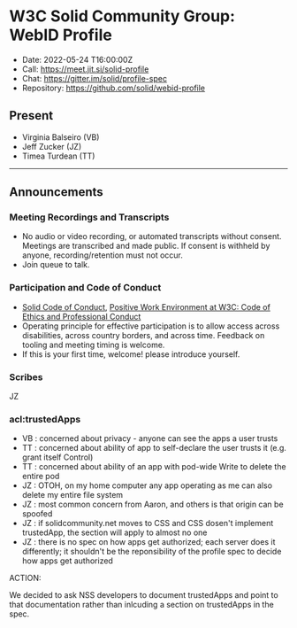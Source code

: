 # W3C Solid Community Group: WebID Profile

* Date: 2022-05-24 T16:00:00Z
* Call: https://meet.jit.si/solid-profile
* Chat: https://gitter.im/solid/profile-spec
* Repository: https://github.com/solid/webid-profile

## Present

* Virginia Balseiro (VB)
* Jeff Zucker (JZ)
* Timea Turdean (TT)

---

## Announcements

### Meeting Recordings and Transcripts

* No audio or video recording, or automated transcripts without consent. Meetings are transcribed and made public. If consent is withheld by anyone, recording/retention must not occur.
* Join queue to talk.

### Participation and Code of Conduct

* [Solid Code of Conduct](https://github.com/solid/process/blob/main/code-of-conduct.md), [Positive Work Environment at W3C: Code of Ethics and Professional Conduct](https://www.w3.org/Consortium/cepc/)
* Operating principle for effective participation is to allow access across disabilities, across country borders, and across time. Feedback on tooling and meeting timing is welcome.
* If this is your first time, welcome! please introduce yourself.

### Scribes

JZ

### acl:trustedApps

* VB : concerned about privacy - anyone can see the apps a user trusts
* TT : concerned about ability of app to self-declare the user trusts it (e.g. grant itself Control)
* TT : concerned about ability of an app with pod-wide Write to delete the entire pod
* JZ : OTOH, on my home computer any app operating as me can also delete my entire file system
* JZ : most common concern from Aaron, and others is that origin can be spoofed
* JZ : if solidcommunity.net moves to CSS and CSS dosen't implement trustedApp, the section will apply to almost no one
* JZ : there is no spec on how apps get authorized; each server does it differently; it shouldn't be the reponsibility of the profile spec to decide how apps get authorized

ACTION:

We decided to ask NSS developers to document trustedApps and point to that documentation rather than inlcuding a section on trustedApps in the spec.
